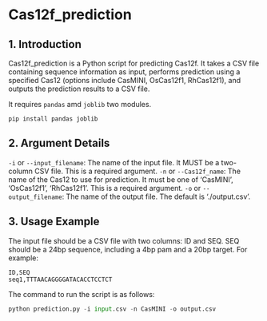 # Cas12f_prediction

## 1. Introduction

Cas12f_prediction is a Python script for predicting Cas12f. It takes a CSV file containing sequence information as input, performs prediction using a specified Cas12 (options include CasMINI, OsCas12f1, RhCas12f1), and outputs the prediction results to a CSV file.

It requires `pandas` amd `joblib` two modules.

```shell
pip install pandas joblib
```

## 2. Argument Details

`-i` or `--input_filename`: The name of the input file. It MUST be a two-column CSV file. This is a required argument.
`-n` or `--Cas12f_name`: The name of the Cas12 to use for prediction. It must be one of ‘CasMINI’, ‘OsCas12f1’, ‘RhCas12f1’. This is a required argument.
`-o` or `--output_filename`: The name of the output file. The default is ‘./output.csv’.

## 3. Usage Example

The input file should be a CSV file with two columns: ID and SEQ. SEQ should be a 24bp sequence, including a 4bp pam and a 20bp target. For example:

```csv
ID,SEQ
seq1,TTTAACAGGGGATACACCTCCTCT
```

The command to run the script is as follows:

```python
python prediction.py -i input.csv -n CasMINI -o output.csv
```
